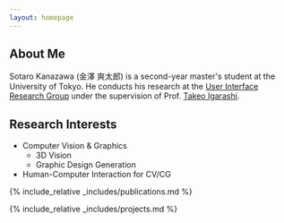 ```yaml
---
layout: homepage
---
```


## About Me

Sotaro Kanazawa (金澤 爽太郎) is a second-year master's student at the University of Tokyo.
He conducts his research at the [User Interface Research Group](https://www-ui.is.s.u-tokyo.ac.jp/en/) under the supervision of Prof. [Takeo Igarashi](https://www-ui.is.s.u-tokyo.ac.jp/~takeo/).

## Research Interests

- Computer Vision & Graphics
  - 3D Vision
  - Graphic Design Generation
- Human-Computer Interaction for CV/CG

{% include_relative _includes/publications.md %}

{% include_relative _includes/projects.md %}

<!-- ## News

- **[Jan. 2025]** Our work "User-Guided Correction of Reconstruction Errors in Structure-from-Motion" has been accepted to IUI 2025!

- **[Sep. 2024]** Our work "Generating Font Variations Using Latent Space Trajectory" has been accepted to SIGGRAPH Asia 2024 (poster)!

- **[Jun. 2024]** Our team, [DubGuild](https://dubguild.com/), has been accepted to MITOU Advanced (未踏アドバンスト) 2024! -->
